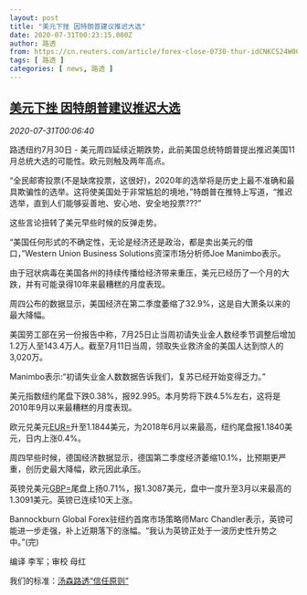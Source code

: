 ```yaml
---
layout: post
title: "美元下挫 因特朗普建议推迟大选"
date: 2020-07-31T00:23:15.000Z
author: 路透
from: https://cn.reuters.com/article/forex-close-0730-thur-idCNKCS24W00J
tags: [ 路透 ]
categories: [ news, 路透 ]
---
```

<!--1596154995000-->
[美元下挫 因特朗普建议推迟大选](https://cn.reuters.com/article/forex-close-0730-thur-idCNKCS24W00J)
------

<div>
<div><i>2020-07-31T00:06:40</i></div><div class="StandardArticleBody_body"><p>路透纽约7月30日 - 美元周四延续近期跌势，此前美国总统特朗普提出推迟美国11月总统大选的可能性。欧元则触及两年高点。      </p><p>“全民邮寄投票(不是缺席投票，这很好)，2020年的选举将是历史上最不准确和最具欺骗性的选举。这将使美国处于非常尴尬的境地，”特朗普在推特上写道，“推迟选举，直到人们能够妥善地、安心地、安全地投票???”     </p><p>这些言论扭转了美元早些时候的反弹走势。     </p><p>“美国任何形式的不确定性，无论是经济还是政治，都是卖出美元的借口，”Western Union Business Solutions资深市场分析师Joe Manimbo表示。     </p><p>由于冠状病毒在美国各州的持续传播给经济带来重压，美元已经历了一个月的大跌，并有可能录得10年来最糟糕的月度表现。     </p><p>周四公布的数据显示，美国经济在第二季度萎缩了32.9%，这是自大萧条以来的最大降幅。 </p><p>美国劳工部在另一份报告中称，7月25日止当周初请失业金人数经季节调整后增加1.2万人至143.4万人。截至7月11日当周，领取失业救济金的美国人达到惊人的3,020万。     </p><p>Manimbo表示:“初请失业金人数数据告诉我们，复苏已经开始变得乏力。”     </p><p>美元指数纽约尾盘下跌0.38%，报92.995。本月势将下跌4.5%左右，这将是2010年9月以来最糟糕的月度表现。     </p><p>欧元兑美元<a href="/investing/currencies/quote?srcCurr=EUR&destCurr=USD">EUR=</a>升至1.1844美元，为2018年6月以来最高，纽约尾盘报1.1840美元，日内上涨0.4%。     </p><p>周四早些时候，德国经济数据显示，德国第二季度经济萎缩10.1%，比预期更严重，创历史最大降幅，欧元因此承压。     </p><p>英镑兑美元<a href="/investing/currencies/quote?srcCurr=GBP&destCurr=USD">GBP=</a>尾盘上扬0.71%，报1.3087美元，盘中一度升至3月以来最高的1.3091美元。英镑已连续10天上涨。     </p><p>Bannockburn Global Forex驻纽约首席市场策略师Marc Chandler表示，英镑可能进一步走强，补上近期落下的涨幅。“我认为英镑正处于一波历史性升势之中。”(完) </p><div class="Attribution_container"><div class="Attribution_attribution"><p class="Attribution_content">编译 李军；审校 母红</p></div></div><div class="StandardArticleBody_trustBadgeContainer"><span class="StandardArticleBody_trustBadgeTitle">我们的标准：</span><span class="trustBadgeUrl"><a href="https://www.thomsonreuters.cn/content/dam/openweb/documents/pdf/china/brochures/about-us-1.pdf">汤森路透“信任原则”</a></span></div></div>
</div>
